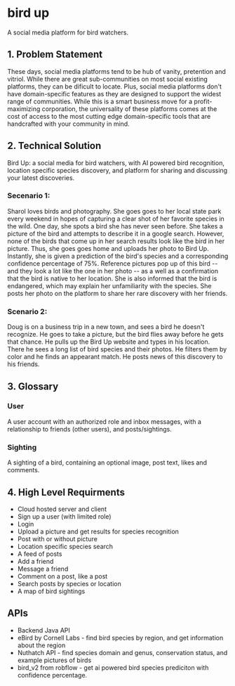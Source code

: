 # bird up
A social media platform for bird watchers.

## 1. Problem Statement
These days, social media platforms tend to be hub of vanity, pretention and vitriol. While there are great sub-communities on most social existing platforms, they can be dificult to locate. Plus, social media platforms don't have domain-specific features as they are designed to support the widest range of communities. While this is a smart business move for a profit-maximizing corporation, the universality of these platforms comes at the cost of access to the most cutting edge domain-specific tools that are handcrafted with your community in mind. 

## 2. Technical Solution
Bird Up: a social media for bird watchers, with AI powered bird recognition, location specific species discovery, and platform for sharing and discussing your latest discoveries.

### Secenario 1:
Sharol loves birds and photography. She goes goes to her local state park every weekend in hopes of capturing a clear shot of her favorite species in the wild. One day, she spots a bird she has never seen before. She takes a picture of the bird and attempts to describe it in a google search. However, none of the birds that come up in her search results look like the bird in her picture. Thus, she goes goes home and uploads her photo to Bird Up. Instantly, she is given a prediction of the bird's species and a corresponding confidence percentage of 75%. Reference pictures pop up of this bird -- and they look a lot like the one in her photo -- as a well as a confirmation that the bird is native to her location. She is also informed that the bird is endangered, which may explain her unfamiliarity with the species. She posts her photo on the platform to share her rare discovery with her friends.

### Scenario 2:
Doug is on a business trip in a new town, and sees a bird he doesn't recognize. He goes to take a picture, but the bird flies away before he gets that chance. He pulls up the Bird Up website and types in his location. There he sees a long list of bird species and their photos. He filters them by color and he finds an appearant match. He posts news of this discovery to his friends.

## 3. Glossary

### User
A user account with an authorized role and inbox messages, with a relationship to friends (other users), and posts/sightings.

### Sighting
A sighting of a bird, containing an optional image, post text, likes and comments.

## 4. High Level Requirments
* Cloud hosted server and client
* Sign up a user (with limited role)
* Login
* Upload a picture and get results for species recognition
* Post with or without picture
* Location specific species search
* A feed of posts
* Add a friend
* Message a friend
* Comment on a post, like a post
* Search posts by species or location
* A map of bird sightings

## APIs
* Backend Java API
* eBird by Cornell Labs - find bird species by region, and get information about the region
* Nuthatch API - find species domain and genus, conservation status, and example pictures of birds
* bird_v2 from robflow - get ai powered bird species prediciton with confidence percentage.
